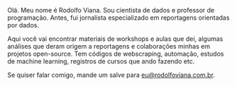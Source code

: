Olá. Meu nome é Rodolfo Viana. Sou cientista de dados e professor de programação. Antes, fui jornalista especializado em reportagens orientadas por dados.

Aqui você vai encontrar materiais de workshops e aulas que dei, algumas análises que deram origem a reportagens e colaborações minhas em projetos open-source. Tem códigos de webscraping, automação, estudos de machine learning, registros de cursos que ando fazendo etc.

Se quiser falar comigo, mande um salve para eu@rodolfoviana.com.br.
